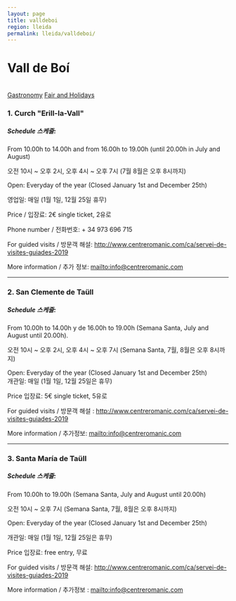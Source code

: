 ```yaml
---
layout: page
title: valldeboi
region: lleida
permalink: lleida/valldeboi/
---
```


# Vall de Boí
<br>
<a class="btn btn-info" href="gastronomy" role="button">Gastronomy</a>
<a class="btn btn-info" href="fair_and_holiday" role="button">Fair and Holidays</a>

### 1. Curch "Erill-la-Vall"

##### Schedule 스케줄:

From 10.00h to 14.00h and from 16.00h to 19.00h (until 20.00h in July and August)

오전 10시 ~ 오후 2시, 오후 4시 ~ 오후 7시 (7월 8월은 오후 8시까지)

Open: Everyday of the year (Closed January 1st and December 25th)

영업일: 매일 (1월 1일, 12월 25일 휴무)

Price / 입장료: 2€ single ticket, 2유로

Phone number / 전화번호: + 34 973 696 715

For guided visits / 방문객 해설: <http://www.centreromanic.com/ca/servei-de-visites-guiades-2019>

More information / 추가 정보: <mailto:info@centreromanic.com>

---

### 2. San Clemente de Taüll

##### Schedule 스케줄:

From 10.00h to 14.00h y de 16.00h to 19.00h (Semana Santa, July and August until 20.00h).

오전 10시 ~ 오후 2시, 오후 4시 ~ 오후 7시 (Semana Santa, 7월, 8월은 오후 8시까지)

Open: Everyday of the year (Closed January 1st and December 25th)                                                                                                                                                                                                                                                           
개관일: 매일 (1월 1일, 12월 25일은 휴무)

Price 입장료: 5€ single ticket, 5유로

For guided visits / 방문객 해설 : <http://www.centreromanic.com/ca/servei-de-visites-guiades-2019>

More information / 추가정보: <mailto:info@centreromanic.com>

---

### 3. Santa María de Taüll

##### Schedule 스케줄:

From 10.00h to 19.00h (Semana Santa, July and August until 20.00h)

오전 10시 ~ 오후 7시 (Semana Santa, 7월, 8월은 오후 8시까지)

Open: Everyday of the year (Closed January 1st and December 25th)

개관일: 매일 (1월 1일, 12월 25일은 휴무)

Price 입장료: free entry, 무료

For guided visits / 방문객 해설: <http://www.centreromanic.com/ca/servei-de-visites-guiades-2019>

More information / 추가정보 : <mailto:info@centreromanic.com>
